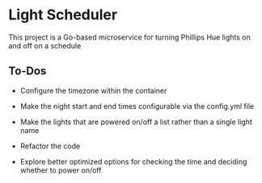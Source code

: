 # Light Scheduler

This project is a Go-based microservice for turning Phillips Hue lights on and off on a schedule

## To-Dos

- Configure the timezone within the container

- Make the night start and end times configurable via the config.yml file

- Make the lights that are powered on/off a list rather than a single light name

- Refactor the code

- Explore better optimized options for checking the time and deciding whether to power on/off
